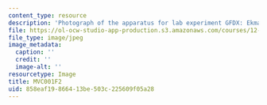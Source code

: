 ```yaml
---
content_type: resource
description: 'Photograph of the apparatus for lab experiment GFDX: Ekman layers.'
file: https://ol-ocw-studio-app-production.s3.amazonaws.com/courses/12-003-atmosphere-ocean-and-climate-dynamics-fall-2008/858eaf19866413be503c225609f05a28_MVC001F2.jpg
file_type: image/jpeg
image_metadata:
  caption: ''
  credit: ''
  image-alt: ''
resourcetype: Image
title: MVC001F2
uid: 858eaf19-8664-13be-503c-225609f05a28
---
```

